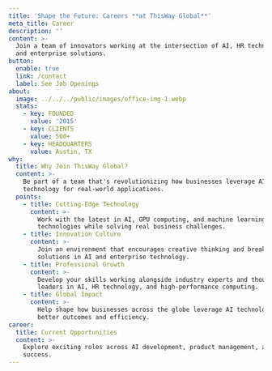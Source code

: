 ```yaml
---
title: 'Shape the Future: Careers **at ThisWay Global**'
meta_title: Career
description: ''
content: >-
  Join a team of innovators working at the intersection of AI, HR technology,
  and enterprise solutions.
button:
  enable: true
  link: /contact
  label: See Job Openings
about:
  image: ../../../public/images/office-img-1.webp
  stats:
    - key: FOUNDED
      value: '2015'
    - key: CLIENTS
      value: 500+
    - key: HEADQUARTERS
      value: Austin, TX
why:
  title: Why Join ThisWay Global?
  content: >-
    Be part of a team that's revolutionizing how businesses leverage AI
    technology for real-world applications.
  points:
    - title: Cutting-Edge Technology
      content: >-
        Work with the latest in AI, GPU computing, and machine learning
        technologies while solving real business challenges.
    - title: Innovation Culture
      content: >-
        Join an environment that encourages creative thinking and breakthrough
        solutions in AI and enterprise technology.
    - title: Professional Growth
      content: >-
        Develop your skills working alongside industry experts and thought
        leaders in AI, HR technology, and high-performance computing.
    - title: Global Impact
      content: >-
        Help shape how businesses across the globe leverage AI technology for
        better outcomes and efficiency.
career:
  title: Current Opportunities
  content: >-
    Explore exciting roles across AI development, product management, and client
    success.
---
```

